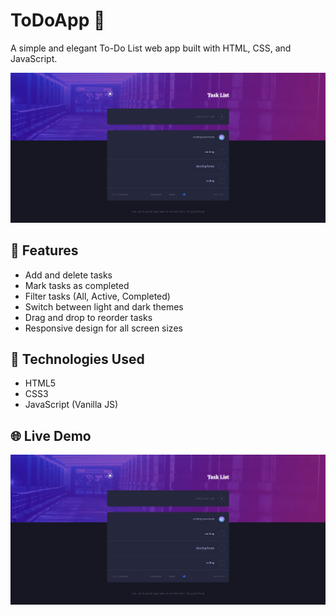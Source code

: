 # ToDoApp 📝

A simple and elegant To-Do List web app built with HTML, CSS, and JavaScript.


<img src="./assets/images/ToDoApp.png" alt="Task List Screenshot" width="600" style="float: center;" />


## 🔹 Features
- Add and delete tasks  
- Mark tasks as completed  
- Filter tasks (All, Active, Completed)  
- Switch between light and dark themes  
- Drag and drop to reorder tasks  
- Responsive design for all screen sizes

## 🔧 Technologies Used
- HTML5  
- CSS3  
- JavaScript (Vanilla JS)

## 🌐 Live Demo
![ToDo App Screenshot](./assets/images/ToDoApp.png)

